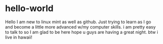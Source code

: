 # hello-world
Hello I am new to linux mint as well as github. Just trying to learn as I go and become a little more advanced w/my computer skills. i am pretty easy to talk to so I am glad to be here hope u guys are having a great night. btw i live in hawaii!

